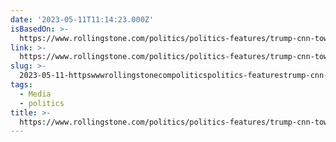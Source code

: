 ```yaml
---
date: '2023-05-11T11:14:23.000Z'
isBasedOn: >-
  https://www.rollingstone.com/politics/politics-features/trump-cnn-town-hall-network-insiders-disgrace-1234733328/
link: >-
  https://www.rollingstone.com/politics/politics-features/trump-cnn-town-hall-network-insiders-disgrace-1234733328/
slug: >-
  2023-05-11-httpswwwrollingstonecompoliticspolitics-featurestrump-cnn-town-hall-network-insiders-disgrace-1234733328
tags:
  - Media
  - politics
title: >-
  https://www.rollingstone.com/politics/politics-features/trump-cnn-town-hall-network-insiders-disgrace-1234733328/
---
```


